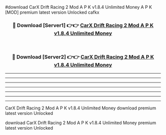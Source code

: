 #download CarX Drift Racing 2 Mod A P K v1.8.4 Unlimited Money A P K [MOD] premium latest version Unlocked cafkx 



<div align="center">
<h3>🔴 Download [Server1] 👉👉 <a href="https://apkdownload1.web.app/">CarX Drift Racing 2 Mod A P K v1.8.4 Unlimited Money</a></h3><br>

<h3>🔴 Download [Server2] 👉👉 <a href="https://apkdownload1.web.app/">CarX Drift Racing 2 Mod A P K v1.8.4 Unlimited Money</a></h3>
</div>





----------------------------------------------------------

----------------------------------------------------------

----------------------------------------------------------

----------------------------------------------------------

----------------------------------------------------------

----------------------------------------------------------

----------------------------------------------------------

CarX Drift Racing 2 Mod A P K v1.8.4 Unlimited Money download premium latest version Unlocked

download CarX Drift Racing 2 Mod A P K v1.8.4 Unlimited Money premium latest version Unlocked
